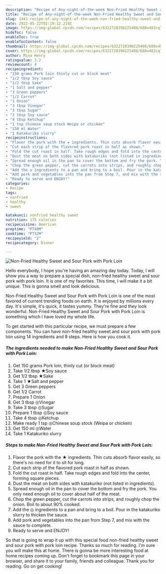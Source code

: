 ```yaml
---
description: "Recipe of Any-night-of-the-week Non-Fried Healthy Sweet and Sour Pork with Pork Loin"
title: "Recipe of Any-night-of-the-week Non-Fried Healthy Sweet and Sour Pork with Pork Loin"
slug: 1441-recipe-of-any-night-of-the-week-non-fried-healthy-sweet-and-sour-pork-with-pork-loin
date: 2022-05-22T02:19:12.219Z
image: https://img-global.cpcdn.com/recipes/6322728398225408/680x482cq70/non-fried-healthy-sweet-and-sour-pork-with-pork-loin-recipe-main-photo.jpg
hideToc: false
enableToc: true
enableTocContent: false
thumbnail: https://img-global.cpcdn.com/recipes/6322728398225408/680x482cq70/non-fried-healthy-sweet-and-sour-pork-with-pork-loin-recipe-main-photo.jpg
cover: https://img-global.cpcdn.com/recipes/6322728398225408/680x482cq70/non-fried-healthy-sweet-and-sour-pork-with-pork-loin-recipe-main-photo.jpg
author: Mina Henry
ratingvalue: 3.2
reviewcount: 4
recipeingredient:
- "150 grams Pork loin thinly cut or block meat"
- "1/2 tbsp Soy sauce"
- "1/2 tbsp Sake"
- "1 Salt and pepper"
- "3 Green peppers"
- "1/2 Carrot"
- "1 Onion"
- "3 tbsp Vinegar"
- "3 tbsp Sugar"
- "1 tbsp Soy sauce"
- "4 tbsp Ketchup"
- "1 tsp Chinese soup stock Weipa or chicken"
- "150 ml Water"
- "1 Katakuriko slurry"
recipeinstructions:
- "Flavor the pork with the ★ ingredients. Thin cuts absorb flavor easily, so there&#39;s no need for it to sit for long."
- "Cut each strip of the flavored pork roast in half as shown."
- "Fold the cut roast in half. Take rough edges and fold into the center, forming square pieces."
- "Dust the meat on both sides with katakuriko (not listed in ingredients)."
- "Spread enough oil in the pan to cover the bottom and fry the pork. You only need enough oil to cover about half of the meat."
- "Chop the green pepper, cut the carrots into strips, and roughly chop the onion. Boil to about 90% cooked."
- "Add the ◎ ingredients to a pan and bring to a boil. Pour in the katakuriko slurry to thicken the sauce."
- "Add pork and vegetables into the pan from Step 7, and mix with the sauce to complete."
- "Ready to serve and ENJOY!"
categories:
- Recipe
tags:
- nonfried
- healthy
- sweet

katakunci: nonfried healthy sweet 
nutrition: 175 calories
recipecuisine: American
preptime: "PT40M"
cooktime: "PT32M"
recipeyield: "2"
recipecategory: Dinner

---
```



![Non-Fried Healthy Sweet and Sour Pork with Pork Loin](https://img-global.cpcdn.com/recipes/6322728398225408/680x482cq70/non-fried-healthy-sweet-and-sour-pork-with-pork-loin-recipe-main-photo.jpg)

Hello everybody, I hope you're having an amazing day today. Today, I will show you a way to prepare a special dish, non-fried healthy sweet and sour pork with pork loin. It is one of my favorites. This time, I will make it a bit unique. This is gonna smell and look delicious.



Non-Fried Healthy Sweet and Sour Pork with Pork Loin is one of the most favored of current trending foods on earth. It is enjoyed by millions every day. It's simple, it's quick, it tastes yummy. They're fine and they look wonderful. Non-Fried Healthy Sweet and Sour Pork with Pork Loin is something which I have loved my whole life.


To get started with this particular recipe, we must prepare a few components. You can have non-fried healthy sweet and sour pork with pork loin using 14 ingredients and 8 steps. Here is how you cook it.

<!--inarticleads1-->

##### The ingredients needed to make Non-Fried Healthy Sweet and Sour Pork with Pork Loin:

1. Get 150 grams Pork loin, thinly cut (or block meat)
1. Take 1/2 tbsp ★Soy sauce
1. Get 1/2 tbsp ★Sake
1. Take 1 ★Salt and pepper
1. Get 3 Green peppers
1. Get 1/2 Carrot
1. Prepare 1 Onion
1. Get 3 tbsp ◎Vinegar
1. Take 3 tbsp ◎Sugar
1. Prepare 1 tbsp ◎Soy sauce
1. Take 4 tbsp ◎Ketchup
1. Make ready 1 tsp ◎Chinese soup stock (Weipa or chicken)
1. Get 150 ml ◎Water
1. Take 1 Katakuriko slurry




<!--inarticleads2-->

##### Steps to make Non-Fried Healthy Sweet and Sour Pork with Pork Loin:

1. Flavor the pork with the ★ ingredients. Thin cuts absorb flavor easily, so there&#39;s no need for it to sit for long.
1. Cut each strip of the flavored pork roast in half as shown.
1. Fold the cut roast in half. Take rough edges and fold into the center, forming square pieces.
1. Dust the meat on both sides with katakuriko (not listed in ingredients).
1. Spread enough oil in the pan to cover the bottom and fry the pork. You only need enough oil to cover about half of the meat.
1. Chop the green pepper, cut the carrots into strips, and roughly chop the onion. Boil to about 90% cooked.
1. Add the ◎ ingredients to a pan and bring to a boil. Pour in the katakuriko slurry to thicken the sauce.
1. Add pork and vegetables into the pan from Step 7, and mix with the sauce to complete.
1. Ready to serve and ENJOY!



So that is going to wrap it up with this special food non-fried healthy sweet and sour pork with pork loin recipe. Thanks so much for reading. I'm sure you will make this at home. There is gonna be more interesting food at home recipes coming up. Don't forget to bookmark this page in your browser, and share it to your family, friends and colleague. Thank you for reading. Go on get cooking!
